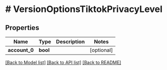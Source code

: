 # # VersionOptionsTiktokPrivacyLevel

## Properties

Name | Type | Description | Notes
------------ | ------------- | ------------- | -------------
**account_0** | **bool** |  | [optional]

[[Back to Model list]](../../README.md#models) [[Back to API list]](../../README.md#endpoints) [[Back to README]](../../README.md)
